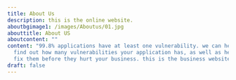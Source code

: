 ```yaml
---
title: About Us
description: this is the online website.
aboutbgimage1: /images/Aboutus/01.jpg
abouttitle: About US
aboutcontent: ""
content: "99.8% applications have at least one vulnerability. we can help you
  find out how many vulnerabilities your application has, as well as help you
  fix them before they hurt your business. this is the business website! "
draft: false
---
```

